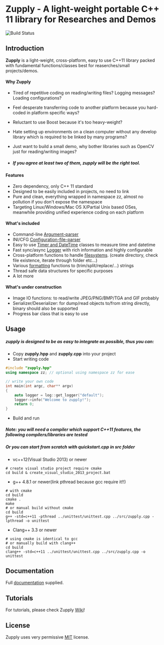 # Zupply - A light-weight portable C++ 11 library for Researches and Demos

![Build Status](https://travis-ci.org/ZhreShold/zupply.svg)

## Introduction
**Zupply** is a light-weight, cross-platform, easy to use C++11 library packed with fundamental functions/classes best
for reaserches/small projects/demos.

#### Why Zupply
- Tired of repetitive coding on reading/writing files? Logging messages? Loading configurations?
- Feel desperate transferring code to another platform because you hard-coded in platform specific ways?
- Reluctant to use Boost because it's too heavy-weight?
- Hate setting up environments on a clean computer without any develop library which is required to be linked by many programs?
- Just want to build a small demo, why bother libraries such as OpenCV just for reading/writing images?

- ##### If you agree at least two of them, zupply will be the right tool.

#### Features
- Zero dependency, only C++ 11 standard
- Designed to be easily included in projects, no need to link
- Pure and clean, everything wrapped in namespace zz, almost no pollution if you don't expose the namespace
- Targeting Linux/Windows/Mac OS X/Partial Unix based OSes, meanwhile providing unified experience coding on each platform

#### What's included
- Command-line [Argument-parser](https://github.com/ZhreShold/zupply/wiki/Argument-Parser)
- INI/CFG [Configuration-file-parser](https://github.com/ZhreShold/zupply/wiki/Configuration-file-parser)
- Easy to use [Timer and DateTime](https://github.com/ZhreShold/zupply/wiki/Date-and-Timer) classes to measure time and datetime
- Fast sync/async [Logger](https://github.com/ZhreShold/zupply/wiki/Logger) with rich information and highly configurable
- Cross-platform functions to handle [filesystems](https://github.com/ZhreShold/zupply/wiki/Filesystem). (create directory, check file existence, iterate through folder etc...)
- Various [formatting](https://github.com/ZhreShold/zupply/wiki/Format) functions to (trim/split/replace/...) strings
- Thread safe data structures for specific purposes
- A lot more

#### What's under construction
- Image IO functions: to read/write JPEG/PNG/BMP/TGA and GIF probably
- Serializer/Deserializer: for dump/read objects to/from string directly, binary should also be supported
- Progress bar class that is easy to use

## Usage
##### zupply is designed to be as easy to integrate as possible, thus you can:
- Copy **zupply.hpp** and **zupply.cpp** into your project
- Start writing code
```c++
#include "zupply.hpp"
using namespace zz; // optional using namespace zz for ease

// write your own code
int main(int argc, char** argv)
{
    auto logger = log::get_logger("default");
    logger->info("Welcome to zupply!");
    return 0;
}
```
- Build and run

##### Note: you will need a compiler which support C++11 features, the following compilers/libraries are tested

##### Or you can start from scratch with quickstart.cpp in src folder
- vc++12(Visual Studio 2013) or newer
```
# create visual studio project require cmake
cd build & create_visual_studio_2013_project.bat
```
- g++ 4.8.1 or newer(link pthread because gcc require it!!)
```
# with cmake
cd build
cmake .
make
# or manual build without cmake
cd build
g++ -std=c++11 -pthread ../unittest/unittest.cpp ../src/zupply.cpp -lpthread -o unittest
```
- Clang++ 3.3 or newer
```
# using cmake is identical to gcc
# or manually build with clang++
cd build
clang++ -std=c++11 ../unittest/unittest.cpp ../src/zupply.cpp -o unittest
```

## Documentation
Full [documentation](http://zhreshold.github.io/zupply/) supplied.

## Tutorials
For tutorials, please check Zupply [Wiki](https://github.com/ZhreShold/zupply/wiki)!

## License
Zupply uses very permissive [MIT](https://opensource.org/licenses/MIT) license.